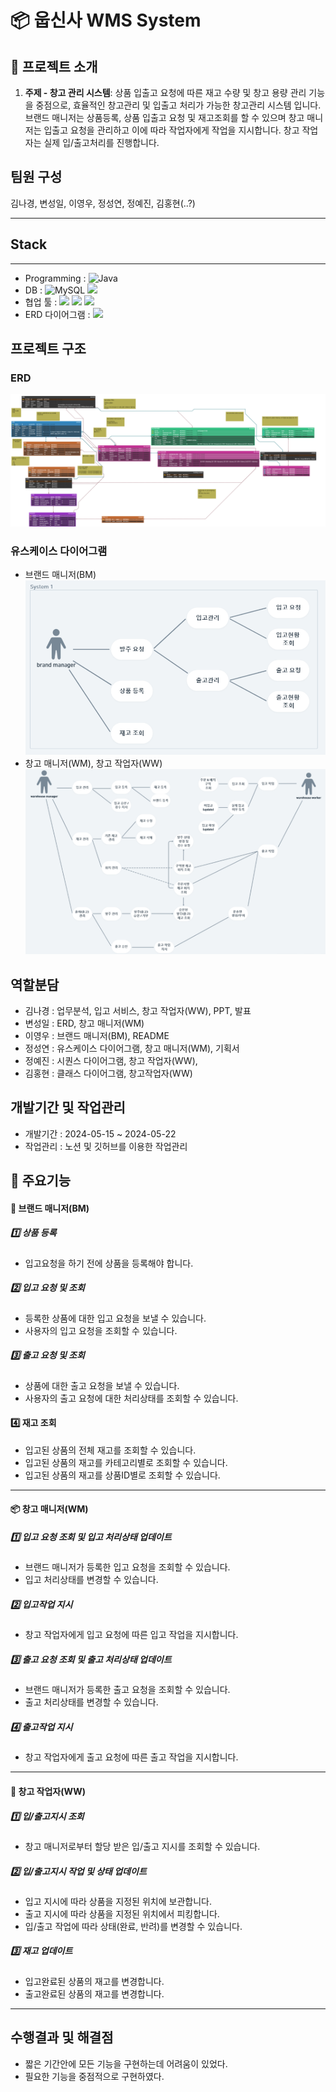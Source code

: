 # 📦 웁신사 WMS System




## 🏦 프로젝트 소개


1. **주제 - 창고 관리 시스템**: 상품 입출고 요청에 따른 재고 수량 및 창고 용량 관리 기능을 중점으로, 효율적인 창고관리 및 입출고 처리가 가능한 창고관리 시스템 입니다. 브랜드 매니저는 상품등록, 상품 입출고 요청 및 재고조회를 할 수 있으며 창고 매니저는 입출고 요청을 관리하고 이에 따라 작업자에게 작업을 지시합니다. 창고 작업자는 실제 입/출고처리를 진행합니다.

[//]: # (2. 고객은 TOILET_BANK, KB_BANK, HANA_BANK 총 3개의 은행에 보유하고 있는 보통예금&#40;입출금통장&#41;, 정기예금, 정기적금 총 3개 종류의 모든 계좌를 조회할 수 있습니다.)


## 팀원 구성
김나경, 변성일, 이영우, 정성연, 정예진, 김홍현(..?)


---
## Stack 

------------






- Programming : ![Java](https://img.shields.io/badge/java-%23ED8B00.svg?style=for-the-badge&logo=java&logoColor=white)
- DB : ![MySQL](https://img.shields.io/badge/mysql-%2300f.svg?style=for-the-badge&logo=mysql&logoColor=white) <img src="https://img.shields.io/badge/MYBTIS-444444?style=for-the-badge&logo=&logoColor=white">
- 협업 툴 : <img src="https://img.shields.io/badge/Discord-644?style=for-the-badge&logo=&logoColor=white">  <img src="https://img.shields.io/badge/Notion-12FFFF?style=for-the-badge&logo=&logoColor=white">  <img src="https://img.shields.io/badge/slack-0099FF?style=for-the-badge&logo=&logoColor=white">
- ERD 다이어그램 : <img src="https://img.shields.io/badge/Erdcloud-99?style=for-the-badge&logo=&logoColor=white">

## 프로젝트 구조
### ERD
![wms-oopssinsa-current.png](./wms-oopssinsa-current.png)

### 유스케이스 다이어그램

- 브랜드 매니저(BM)
![Untitled.png](./Untitled.png)
- 창고 매니저(WM), 창고 작업자(WW)
![Untitled2.png](./Untitled2.png)
## 역할분담
- 김나경 : 업무분석, 입고 서비스, 창고 작업자(WW), PPT, 발표
- 변성일 : ERD, 창고 매니저(WM)
- 이영우 : 브랜드 매니저(BM), README
- 정성연 : 유스케이스 다이어그램, 창고 매니저(WM), 기획서
- 정예진 : 시퀀스 다이어그램, 창고 작업자(WW),
- 김홍현 : 클래스 다이어그램, 창고작업자(WW)


## 개발기간 및 작업관리
- 개발기간 : 2024-05-15 ~ 2024-05-22
- 작업관리 : 노션 및 깃허브를 이용한 작업관리


## 📌 주요기능

[//]: # (앱이 3개이므로 3개 각각 큰 기능들 소개)

#### 👕 브랜드 매니저(BM)
##### 1️⃣ 상품 등록
- 입고요청을 하기 전에 상품을 등록해야 합니다.

##### 2️⃣ 입고 요청 및 조회
- 등록한 상품에 대한 입고 요청을 보낼 수 있습니다.
- 사용자의 입고 요청을 조회할 수 있습니다.

##### 3️⃣ 출고 요청 및 조회
- 상품에 대한 출고 요청을 보낼 수 있습니다.
- 사용자의 출고 요청에 대한 처리상태를 조회할 수 있습니다.

#### 4️⃣ 재고 조회
- 입고된 상품의 전체 재고를 조회할 수 있습니다.
- 입고된 상품의 재고를 카테고리별로 조회할 수 있습니다.
- 입고된 상품의 재고를 상품ID별로 조회할 수 있습니다.


---
#### 📦 창고 매니저(WM)

##### 1️⃣ 입고 요청 조회 및 입고 처리상태 업데이트
- 브랜드 매니저가 등록한 입고 요청을 조회할 수 있습니다.
- 입고 처리상태를 변경할 수 있습니다.

##### 2️⃣ 입고작업 지시

- 창고 작업자에게 입고 요청에 따른 입고 작업을 지시합니다.

##### 3️⃣ 출고 요청 조회 및 출고 처리상태 업데이트

- 브랜드 매니저가 등록한 출고 요청을 조회할 수 있습니다.
- 출고 처리상태를 변경할 수 있습니다.

##### 4️⃣ 출고작업 지시

- 창고 작업자에게 출고 요청에 따른 출고 작업을 지시합니다.
---
#### 🦺 창고 작업자(WW)

##### 1️⃣ 입/출고지시 조회
- 창고 매니저로부터 할당 받은 입/출고 지시를 조회할 수 있습니다.

##### 2️⃣ 입/출고지시 작업 및 상태 업데이트

- 입고 지시에 따라 상품을 지정된 위치에 보관합니다.
- 출고 지시에 따라 상품을 지정된 위치에서 피킹합니다.
- 입/출고 작업에 따라 상태(완료, 반려)를 변경할 수 있습니다.

##### 3️⃣ 재고 업데이트

- 입고완료된 상품의 재고를 변경합니다.
- 출고완료된 상품의 재고를 변경합니다.

---

## 수행결과 및 해결점
- 짧은 기간안에 모든 기능을 구현하는데 어려움이 있었다.
- 필요한 기능을 중점적으로 구현하였다.

[//]: # (## 프로젝트 후기)


